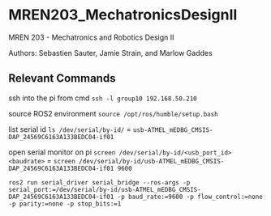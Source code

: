 # MREN203_MechatronicsDesignII
MREN 203 - Mechatronics and Robotics Design II

Authors: Sebastien Sauter, Jamie Strain, and Marlow Gaddes

## Relevant Commands

ssh into the pi from cmd `ssh -l group10 192.168.50.210` 

source ROS2 environment `source /opt/ros/humble/setup.bash`

list serial id `ls /dev/serial/by-id/` = `usb-ATMEL_mEDBG_CMSIS-DAP_24569C6163A133BEDC04-if01`

open serial monitor on pi `screen /dev/serial/by-id/<usb_port_id> <baudrate>` = `screen /dev/serial/by-id/usb-ATMEL_mEDBG_CMSIS-DAP_24569C6163A133BEDC04-if01 9600`


`ros2 run serial_driver serial_bridge --ros-args -p serial_port:=/dev/serial/by-id/usb-ATMEL_mEDBG_CMSIS-DAP_24569C6163A133BEDC04-if01 -p baud_rate:=9600 -p flow_control:=none -p parity:=none -p stop_bits:=1`

